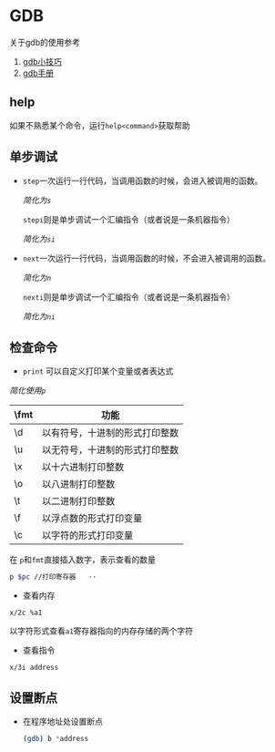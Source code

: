 # GDB

 关于gdb的使用参考

1. [gdb小技巧](https://wizardforcel.gitbooks.io/100-gdb-tips/content/break-on-address.html)
2. [gdb手册](https://sourceware.org/gdb/onlinedocs/gdb/index.html#SEC_Contents)

## help

如果不熟悉某个命令，运行`help<command>`获取帮助

## 单步调试

* `step`一次运行一行代码，当调用函数的时候，会进入被调用的函数。   

  *简化为`s`*

  `stepi`则是单步调试一个汇编指令（或者说是一条机器指令）

  *简化为`si`*

* `next`一次运行一行代码，当调用函数的时候，不会进入被调用的函数。

  *简化为`n`*

  `nexti`则是单步调试一个汇编指令（或者说是一条机器指令）

  *简化为`ni`*   



## 检查命令

* `print` 可以自定义打印某个变量或者表达式

*简化使用`p`* 

| \fmt | 功能                           |
| ---- | ------------------------------ |
| \d   | 以有符号，十进制的形式打印整数 |
| \u   | 以无符号，十进制的形式打印整数 |
| \x   | 以十六进制打印整数             |
| \o   | 以八进制打印整数               |
| \t   | 以二进制打印整数               |
| \f   | 以浮点数的形式打印变量         |
| \c   | 以字符的形式打印变量           |

在 `p`和`fmt`直接插入数字，表示查看的数量

```sh
p $pc //打印寄存器	··
```



* 查看内存

```shell
x/2c %a1
```

以字符形式查看`a1`寄存器指向的内存存储的两个字符

* 查看指令

```shell
x/3i address
```





## 设置断点

* 在程序地址处设置断点

  ```sh
  (gdb) b *address
  ```












